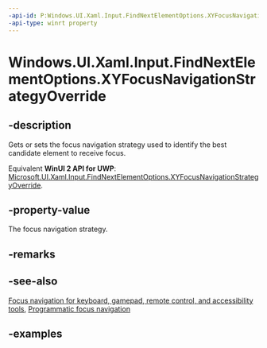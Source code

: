 ```yaml
---
-api-id: P:Windows.UI.Xaml.Input.FindNextElementOptions.XYFocusNavigationStrategyOverride
-api-type: winrt property
---
```


<!-- Property syntax.
public XYFocusNavigationStrategyOverride XYFocusNavigationStrategyOverride { get;  set; }
-->

# Windows.UI.Xaml.Input.FindNextElementOptions.XYFocusNavigationStrategyOverride

## -description
Gets or sets the focus navigation strategy used to identify the best candidate element to receive focus.

Equivalent **WinUI 2 API for UWP**: [Microsoft.UI.Xaml.Input.FindNextElementOptions.XYFocusNavigationStrategyOverride](/windows/winui/api/microsoft.ui.xaml.input.findnextelementoptions.xyfocusnavigationstrategyoverride).

## -property-value
The focus navigation strategy.

## -remarks

## -see-also
[Focus navigation for keyboard, gamepad, remote control, and accessibility tools](/windows/uwp/design/input/focus-navigation), [Programmatic focus navigation](/windows/uwp/design/input/focus-navigation-programmatic)

## -examples

